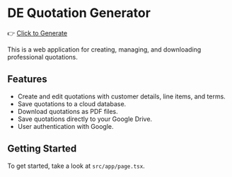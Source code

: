 # DE Quotation Generator
👉 [Click to Generate](https://quotation.darshanenterprises.site/)

This is a web application for creating, managing, and downloading professional quotations.

## Features

- Create and edit quotations with customer details, line items, and terms.
- Save quotations to a cloud database.
- Download quotations as PDF files.
- Save quotations directly to your Google Drive.
- User authentication with Google.

## Getting Started

To get started, take a look at `src/app/page.tsx`.
